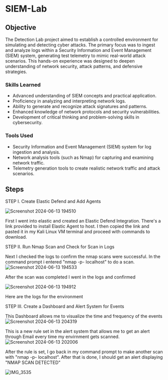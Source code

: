 # SIEM-Lab

## Objective

The Detection Lab project aimed to establish a controlled environment for simulating and detecting cyber attacks. The primary focus was to ingest and analyze logs within a Security Information and Event Management (SIEM) system, generating test telemetry to mimic real-world attack scenarios. This hands-on experience was designed to deepen understanding of network security, attack patterns, and defensive strategies.

### Skills Learned

- Advanced understanding of SIEM concepts and practical application.
- Proficiency in analyzing and interpreting network logs.
- Ability to generate and recognize attack signatures and patterns.
- Enhanced knowledge of network protocols and security vulnerabilities.
- Development of critical thinking and problem-solving skills in cybersecurity.

### Tools Used

- Security Information and Event Management (SIEM) system for log ingestion and analysis.
- Network analysis tools (such as Nmap) for capturing and examining network traffic.
- Telemetry generation tools to create realistic network traffic and attack scenarios.

## Steps

STEP I. Create Elastic Defend and Add Agents

![Screenshot 2024-06-13 194510](https://github.com/Matike-Beseke/SIEM-Lab/assets/172703140/443ce52f-5ab2-4e9f-96c8-76669bf6a4ca)

First I went into elastic and created an Elastic Defend Integration. There's a link provided to install Elastic Agent to host. I then copied the link and pasted it in my Kali Linux VM terminal and proceed with commands to download.


STEP II. Run Nmap Scan and Check for Scan in Logs

Next I checked the logs to confirm the nmap scans were successful. In the command prompt i entered "nmap -p- localhost" to do a scan. 
![Screenshot 2024-06-13 194533](https://github.com/Matike-Beseke/SIEM-Lab/assets/172703140/6b13d39d-43d5-4a46-af17-f06d221c4494)

After the scan was completed I went in the logs and confirmed 

![Screenshot 2024-06-13 194912](https://github.com/Matike-Beseke/SIEM-Lab/assets/172703140/a67be7a7-1095-4b6f-b5e4-2c2cced54f27)

Here are the logs for the environment

STEP III. Create a Dashboard and Alert System for Events

This Dashboard allows me to visualize the time and frequency of the events
![Screenshot 2024-06-13 204319](https://github.com/Matike-Beseke/SIEM-Lab/assets/172703140/5847aa51-ad97-43e7-a468-bf7ea670dee3)

This is a new rule set in the alert system that allows me to get an alert through Email every time my envirnment gets scanned. 
![Screenshot 2024-06-13 202006](https://github.com/Matike-Beseke/SIEM-Lab/assets/172703140/bcc9a0a0-06c5-4041-a955-26f506a816e7)

After the rule is set, I go back in my command prompt to make another scan with "nmap -p- localhost". After that is done, I should get an alert displaying "NMAP SCAN DETECTED"

![IMG_3535](https://github.com/Matike-Beseke/SIEM-Lab/assets/172703140/6d75dd3b-aef8-4eed-9216-f452e5286427)




